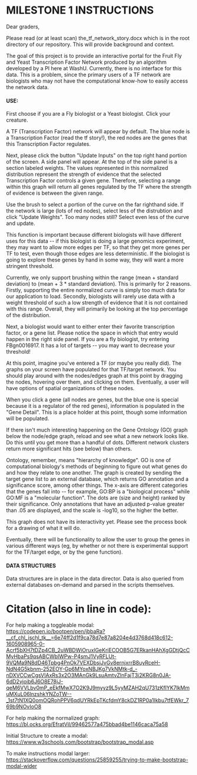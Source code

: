 # MILESTONE 1 INSTRUCTIONS

Dear graders,

Please read (or at least scan) the_tf_network_story.docx which is in the root directory of our repository. This will provide background and context.

The goal of this project is to provide an interactive portal for the Fruit Fly and Yeast Transcription Factor Network produced by an algorithm developed by a PI here at WashU. Currently, there is no interface for this data. This is a problem, since the primary users of a TF network are biologists who may not have the computational know-how to easily access the network data.

#### USE:

First choose if you are a Fly biologist or a Yeast biologist. Click your creature.

A TF (Transcription Factor) network will appear by default. The blue node is a Transcription Factor (read the tf story!), the red nodes are the genes that this Transcription Factor regulates.

Next, please click the button "Update Inputs" on the top right hand portion of the screen. A side panel will appear. At the top of the side panel is a section labeled weights. The values represented in this normalized distribution represent the strength of evidence that the selected Transcription Factor controls a given gene. Therefore, selecting a range within this graph will return all genes regulated by the TF where the strength of evidence is between the given range. 

Use the brush to select a portion of the curve on the far righthand side. If the network is large (lots of red nodes), select less of the distrubtion and click "Update Weights". Too many nodes still? Select even less of the curve and update.

This function is important because different biologists will have different uses for this data -- if this biologist is doing a large genomics experiment, they may want to allow more edges per TF, so that they get more genes per TF to test, even though those edges are less deterministic. If the biologist is going to explore these genes by hand in some way, they will want a more stringent threshold.

Currently, we only support brushing within the range (mean + standard deviation) to (mean + 3 * standard deviation). This is primarily for 2 reasons. Firstly, supporting the entire normalized curve is simply too much data for our application to load. Secondly, biologists will rarely use data with a weight threshold of such a low strength of evidence that it is not contained with this range. Overall, they will primarily be looking at the top percentage of the distribution. 

Next, a biologist would want to either enter their favorite transcription factor, or a gene list. Please notice the space in which that entry would happen in the right side panel. If you are a fly biologist, try entering FBgn0016917. It has a lot of targets -- you may want to decrease your threshold! 

At this point, imagine you've entered a TF (or maybe you really did). The graphs on your screen have populated for that TF/target network. You should play around with the nodes/edges graph at this point by dragging the nodes, hovering over them, and clicking on them. Eventually, a user will have options of spatial organizations of these nodes.

When you click a gene (all nodes are genes, but the blue one is special because it is a regulator of the red genes), information is populated in the "Gene Detail". This is a place holder at this point, though some information will be populated.

If there isn't much interesting happening on the Gene Ontology (GO) graph below the node/edge graph, reload and see what a new network looks like. Do this until you get more than a handful of dots. Different network clusters return more significant hits (see below) than others.

Ontology, remember, means "hierarchy of knowledge". GO is one of computational biology's methods of beginning to figure out what genes do and how they relate to one another. The graph is created by sending the target gene list to an external database, which returns GO annotation and a significance score, among other things. The x-axis are different categories that the genes fall into -- for example, GO:BP is a "biological process" while GO:MF is a "molecular function". The dots are (size and height) ranked by their significance. Only annotations that have an adjusted p-value greater than .05 are displayed, and the scale is -log10, so the higher the better.

This graph does not have its interactivity yet. Please see the process book for a drawing of what it will do.

Eventually, there will be functionality to allow the user to group the genes in various different ways (eg, by whether or not there is experimental support for the TF/target edge, or by the gene function).

#### DATA STRUCTURES
Data structures are in place in the data director. Data is also queried from external databases on-demand and parsed in the scripts themselves. 

# Citation (also in line in code):


For help making a toggleable modal:
https://codepen.io/bootpen/pen/jbbaRa?__cf_chl_jschl_tk__=6e74ff2d1f9ca78d7e87a8204e4d3768d418c612-1605908965-0-Acrf5bXH7tDZp4CB_2uWBDWiOruxlGeKriECOOB5G7ERkanHAhXgGDtjQcCMyHbaPs9qsABCWbIWPw-P4smJ1VyRFLUt-9VQMa9N8dD46Tpbg4PnOk7VEXDbsjJvGv8ernjxrrB8uyRceH-NdN4G5kbnm-252EOY-Gp6MYoxNBJKg7VkNMtk-d_-nDXVCCwCgsVIAxRs3x2O3MAnGk9LsuAmtvZlnFajT3i2KRG8n0JA-6dD2vjoib6J6O8E78jJ-qeM6VVLbv0mP_eEkfMwX7O2K9J9myyz9L5yyMZAH2qU731zKflYK7lkMmuMXuL06lnzshkYNZoTW--_1st7tN1XQ0omOQRohPPV6qdUYRkEpTKcfdmY8ckDZ1RP0a1Ikbu7tfEWkr_769b9NOvIoO8

For help making the normalized graph: 
https://bl.ocks.org/EfratVil/99462577a475bbad4be1146caca75a58

Initial Structure to create a modal:
https://www.w3schools.com/bootstrap/bootstrap_modal.asp

To make instructions modal larger:
https://stackoverflow.com/questions/25859255/trying-to-make-bootstrap-modal-wider
